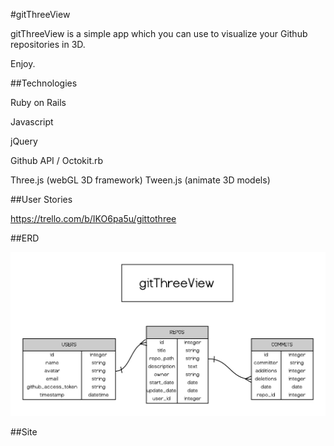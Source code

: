 #gitThreeView

gitThreeView is a simple app which you can use to visualize your Github repositories in 3D.

Enjoy.


##Technologies

Ruby on Rails

Javascript

jQuery

Github API / Octokit.rb

Three.js (webGL 3D framework)
Tween.js (animate 3D models)


##User Stories 

https://trello.com/b/IKO6pa5u/gittothree

##ERD

![gitThreeView](https://raw.githubusercontent.com/ajkamel/gitThreeView/master/githreeview_erd.png)

##Site

